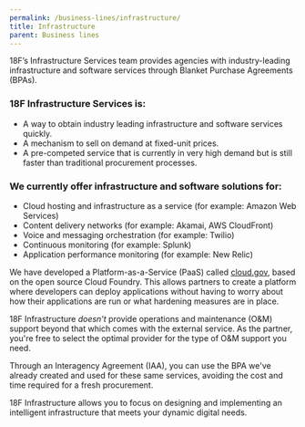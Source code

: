 ```yaml
---
permalink: /business-lines/infrastructure/
title: Infrastructure
parent: Business lines
---
```


18F’s Infrastructure Services team provides agencies with industry-leading infrastructure and software services through Blanket Purchase Agreements (BPAs).

### 18F Infrastructure Services is:

* A way to obtain industry leading infrastructure and software services quickly.
* A mechanism to sell on demand at fixed-unit prices.
* A pre-competed service that is currently in very high demand but is still faster than traditional procurement processes.

### We currently offer infrastructure and software solutions for:

* Cloud hosting and infrastructure as a service (for example: Amazon Web Services)
* Content delivery networks (for example: Akamai, AWS CloudFront)
* Voice and messaging orchestration (for example: Twilio)
* Continuous monitoring (for example: Splunk)
* Application performance monitoring (for example: New Relic)


We have developed a Platform-as-a-Service (PaaS) called [cloud.gov](https://cloud.gov), based on the open source Cloud Foundry. This allows partners to create a platform where developers can deploy applications without having to worry about how their applications are run or what hardening measures are in place.

18F Infrastructure *doesn't* provide operations and maintenance (O&M) support beyond that which comes with the external service. As the partner, you're free to select the optimal provider for the type of O&M support you need.

Through an Interagency Agreement (IAA), you can use the BPA we've already created and used for these same services, avoiding the cost and time required for a fresh procurement.

18F Infrastructure allows you to focus on designing and implementing an intelligent infrastructure that meets your dynamic digital needs.
